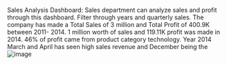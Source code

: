 Sales Analysis Dashboard:
Sales department can analyze sales and profit through this dashboard. Filter through years and quarterly sales.
The company has made a Total Sales of 3 million and Total Profit of 400.9K between 2011- 2014.
1 million worth of sales and 119.11K profit was made in 2014.
46% of profit came from product category technology.
Year 2014 March and April has seen high sales revenue and December being the![image](https://github.com/user-attachments/assets/9da3253b-45cf-4c4c-a5c4-ff6a22d194cc)
